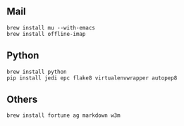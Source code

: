 Mail
----
    brew install mu --with-emacs
    brew install offline-imap

Python
------
    brew install python
    pip install jedi epc flake8 virtualenvwrapper autopep8

Others
------
    brew install fortune ag markdown w3m
